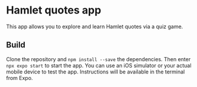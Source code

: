 # Hamlet quotes app

This app allows you to explore and learn Hamlet quotes via a quiz game.

## Build

Clone the repository and `npm install --save` the dependencies. Then enter `npx expo start` to start the app. You can use an iOS simulator or your actual mobile device to test the app. Instructions will be available in the terminal from Expo.
```
